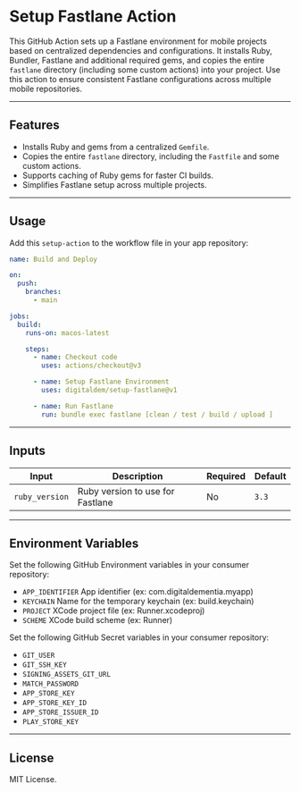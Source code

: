 # **Setup Fastlane Action**

This GitHub Action sets up a Fastlane environment for mobile projects based on centralized dependencies and configurations. 
It installs Ruby, Bundler, Fastlane and additional required gems, and copies the entire `fastlane` directory (including some custom actions) into your project. 
Use this action to ensure consistent Fastlane configurations across multiple mobile repositories.

---

## **Features**

- Installs Ruby and gems from a centralized `Gemfile`.
- Copies the entire `fastlane` directory, including the `Fastfile` and some custom actions.
- Supports caching of Ruby gems for faster CI builds.
- Simplifies Fastlane setup across multiple projects.

---

## **Usage**

Add this `setup-action` to the workflow file in your app repository:

```yaml
name: Build and Deploy

on:
  push:
    branches:
      - main

jobs:
  build:
    runs-on: macos-latest

    steps:
      - name: Checkout code
        uses: actions/checkout@v3

      - name: Setup Fastlane Environment
        uses: digitaldem/setup-fastlane@v1

      - name: Run Fastlane
        run: bundle exec fastlane [clean / test / build / upload ]

```

---

## **Inputs**

| Input         | Description                  | Required | Default |
| ------------- | ---------------------------- | -------- | ------- |
| `ruby_version` | Ruby version to use for Fastlane | No       | `3.3`   |

---

## **Environment Variables**

Set the following GitHub Environment variables in your consumer repository:
- `APP_IDENTIFIER` App identifier (ex: com.digitaldementia.myapp)
- `KEYCHAIN` Name for the temporary keychain (ex: build.keychain)
- `PROJECT` XCode project file (ex: Runner.xcodeproj)
- `SCHEME` XCode build scheme (ex: Runner)

Set the following GitHub Secret variables in your consumer repository:
- `GIT_USER`
- `GIT_SSH_KEY`
- `SIGNING_ASSETS_GIT_URL`
- `MATCH_PASSWORD`
- `APP_STORE_KEY`
- `APP_STORE_KEY_ID`
- `APP_STORE_ISSUER_ID`
- `PLAY_STORE_KEY`

---

## **License**

MIT License.
